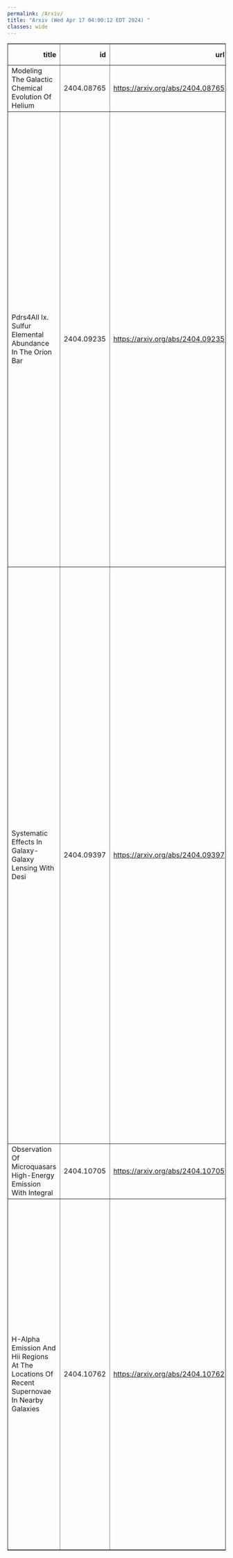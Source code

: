 ```yaml
---
permalink: /Arxiv/
title: "Arxiv (Wed Apr 17 04:00:12 EDT 2024) "
classes: wide
---
```

<table border="1" class="dataframe">
  <thead>
    <tr style="text-align: right;">
      <th>title</th>
      <th>id</th>
      <th>url</th>
      <th>authors</th>
      <th>Local Authors</th>
    </tr>
  </thead>
  <tbody>
    <tr>
      <td>Modeling The Galactic Chemical Evolution Of Helium</td>
      <td>2404.08765</td>
      <td><a href="https://arxiv.org/abs/2404.08765" target="_blank">https://arxiv.org/abs/2404.08765</a></td>
      <td>Miqaela K. Weller, David H. Weinberg, James W. Johnson</td>
      <td>David Weinberg, Miqaela Weller</td>
    </tr>
    <tr>
      <td>Pdrs4All Ix. Sulfur Elemental Abundance In The Orion Bar</td>
      <td>2404.09235</td>
      <td><a href="https://arxiv.org/abs/2404.09235" target="_blank">https://arxiv.org/abs/2404.09235</a></td>
      <td>Asunción Fuente, Evelyne Roueff, Franck Le Petit, Jacques Le Bourlot, Emeric Bron, Mark G. Wolfire, James F. Babb, Pei-Gen Yan, Takashi Onaka, John H. Black, Ilane Schroetter, Dries Van De Putte, Ameek Sidhu, Amélie Canin, Boris Trahin, Felipe Alarcón, Ryan Chown, Olga Kannavou, Olivier Berné, Emilie Habart, Els Peeters, Javier R. Goicoechea, Marion Zannese, Raphael Meshaka, Yoko Okada, Markus Röllig, Romane Le Gal, Dinalva A. Sales, Maria Elisabetta Palumbo, Giuseppe Antonio Baratta, Suzanne C. Madden, Naslim Neelamkodan, Ziwei E. Zhang, P. C. Stancil</td>
      <td>Ryan Chown</td>
    </tr>
    <tr>
      <td>Systematic Effects In Galaxy-Galaxy Lensing With Desi</td>
      <td>2404.09397</td>
      <td><a href="https://arxiv.org/abs/2404.09397" target="_blank">https://arxiv.org/abs/2404.09397</a></td>
      <td>J. U. Lange, C. Blake, C. Saulder, N. Jeffrey, J. Derose, G. Beltz-Mohrmann, N. Emas, C. Garcia-Quintero, B. Hadzhiyska, S. Heydenreich, M. Ishak, S. Joudaki, E. Jullo, A. Krolewski, A. Leauthaud, L. Medina-Varela, A. Porredon, G. Rossi, R. Ruggeri, E. Xhakaj, S. Yuan, J. Aguilar, S. Ahlen, D. Brooks, T. Claybaugh, A. De La Macorra, P. Doel, K. Fanning, S. Ferraro, A. Font-Ribera, J. E. Forero-Romero, E. Gaztañaga, S. Gontcho A Gontcho, S. Juneau, R. Kehoe, T. Kisner, A. Kremin, M. Landriau, M. E. Levi, M. Manera, R. Miquel, J. Moustakas, E. Mueller, A. D. Myers, J. Nie, G. Niz, N. Palanque-Delabrouille, C. Poppett, M. Rezaie, E. Sanchez, M. Schubnell, H. Seo, J. Silber, D. Sprayberry, G. Tarlé, M. Vargas-Magaña, R. H. Wechsler, Z. Zhou, H. Zou</td>
      <td>Kevin Fanning</td>
    </tr>
    <tr>
      <td>Observation Of Microquasars High-Energy Emission With Integral</td>
      <td>2404.10705</td>
      <td><a href="https://arxiv.org/abs/2404.10705" target="_blank">https://arxiv.org/abs/2404.10705</a></td>
      <td>T. Bouchet, J. Rodriguez, F. Cangemi, P. Laurent</td>
      <td>Jennifer Rodriguez</td>
    </tr>
    <tr>
      <td>H-Alpha Emission And Hii Regions At The Locations Of Recent Supernovae   In Nearby Galaxies</td>
      <td>2404.10762</td>
      <td><a href="https://arxiv.org/abs/2404.10762" target="_blank">https://arxiv.org/abs/2404.10762</a></td>
      <td>Ness Mayker Chen, Adam K. Leroy, Sumit K. Sarbadhicary, Laura A. Lopez, Todd A. Thompson, Ashley T. Barnes, Eric Emsellem, Brent Groves, Rupali Chandar, Mélanie Chevance, Ryan Chown, Daniel A. Dale, Oleg V. Egorov, Simon C. O. Glover, Kathryn Grasha, Ralf S. Klessen, Kathryn Kreckel, Jing Li, J. Eduardo Méndez-Delgado, Eric J. Murphy, Debosmita Pathak, Eva Schinnerer, David A. Thilker, Leonardo Úbeda, Thomas G. Williams</td>
      <td>Adam Leroy, Debosmita Pathak, Laura Lopez, Ness Mayker Chen, Ryan Chown, Sumit Sarbadhicary, Todd A. Thompson, Todd Thompson</td>
    </tr>
  </tbody>
</table>